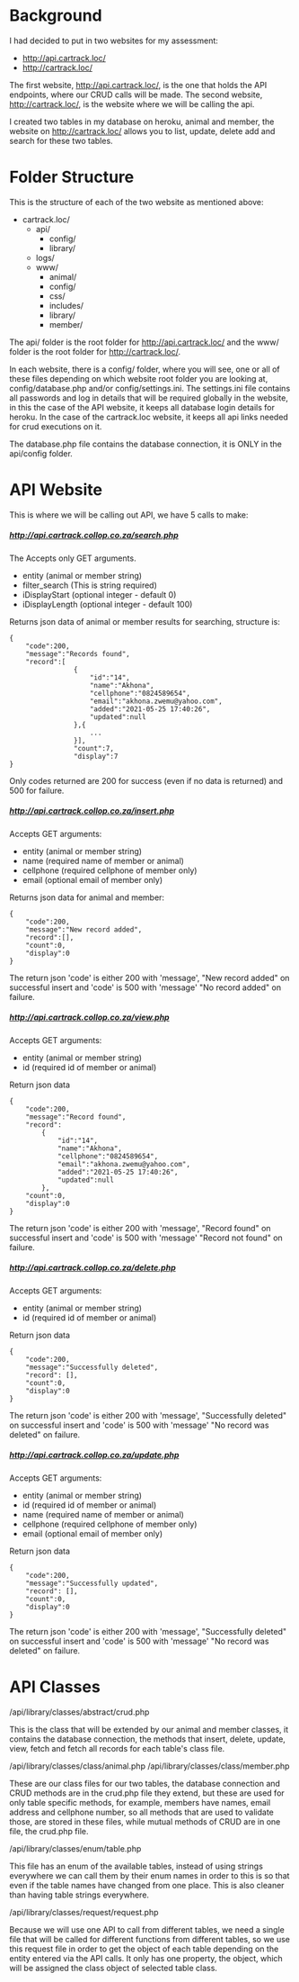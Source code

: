 # Background
I had decided to put in two websites for my assessment:
- http://api.cartrack.loc/
- http://cartrack.loc/

The first website, http://api.cartrack.loc/, is the one that holds the API endpoints, where our CRUD calls will be made. The second website, http://cartrack.loc/, is the website where we will be calling the api.

I created two tables in my database on heroku, animal and member, the website on http://cartrack.loc/ allows you to list, update, delete add and search for these two tables.

# Folder Structure
This is the structure of each of the two website as mentioned above:
* cartrack.loc/
    * api/
        * config/
        * library/
    * logs/
    * www/
        * animal/
        * config/
        * css/
        * includes/
        * library/
        * member/

The api/ folder is the root folder for http://api.cartrack.loc/ and the www/ folder is the root folder for http://cartrack.loc/.

In each website, there is a config/ folder, where you will see, one or all of these files depending on which website root folder you are looking at, config/database.php and/or config/settings.ini.
The settings.ini file contains all passwords and log in details that will be required globally in the website, in this the case of the API website, it keeps all database login details for heroku. In the case of the cartrack.loc website, it keeps all api links needed for crud executions on it.

The database.php file contains the database connection, it is ONLY in the api/config folder.

# API Website
This is where we will be calling out API, we have 5 calls to make:
##### http://api.cartrack.collop.co.za/search.php

The Accepts only GET arguments.
*   entity (animal or member string)
*   filter_search (This is string required)
*   iDisplayStart (optional integer - default 0)
*   iDisplayLength (optional integer - default 100)

Returns json data of animal or member results for searching, structure is:

```
{
    "code":200,
    "message":"Records found",
    "record":[
                {
                    "id":"14",
                    "name":"Akhona",
                    "cellphone":"0824589654",
                    "email":"akhona.zwemu@yahoo.com",
                    "added":"2021-05-25 17:40:26",
                    "updated":null
                },{
                    ...
                }],
                "count":7,
                "display":7
}
```
Only codes returned are 200 for success (even if no data is returned) and 500 for failure.

##### http://api.cartrack.collop.co.za/insert.php
Accepts GET arguments:
*   entity (animal or member string)
*   name (required name of member or animal)
*   cellphone (required cellphone of member only)
*   email (optional email of member only)

Returns json data for animal and member:
```
{
    "code":200,
    "message":"New record added",
    "record":[],
    "count":0,
    "display":0
}
```
The return json 'code' is either 200 with 'message', "New record added" on successful insert and 'code' is 500 with 'message' "No record added" on failure.

##### http://api.cartrack.collop.co.za/view.php
Accepts GET arguments:
*   entity (animal or member string)
*   id (required id of member or animal)

Return json data 
```
{
    "code":200,
    "message":"Record found",
    "record":
        {
            "id":"14",
            "name":"Akhona",
            "cellphone":"0824589654",
            "email":"akhona.zwemu@yahoo.com",
            "added":"2021-05-25 17:40:26",
            "updated":null
        },
    "count":0,
    "display":0
}
```
The return json 'code' is either 200 with 'message', "Record found" on successful insert and 'code' is 500 with 'message' "Record not found" on failure.

##### http://api.cartrack.collop.co.za/delete.php
Accepts GET arguments:
*   entity (animal or member string)
*   id (required id of member or animal)

Return json data 
```
{
    "code":200,
    "message":"Successfully deleted",
    "record": [],
    "count":0,
    "display":0
}
```
The return json 'code' is either 200 with 'message', "Successfully deleted" on successful insert and 'code' is 500 with 'message' "No record was deleted" on failure.

##### http://api.cartrack.collop.co.za/update.php

Accepts GET arguments:
*   entity (animal or member string)
*   id (required id of member or animal)
*   name (required name of member or animal)
*   cellphone (required cellphone of member only)
*   email (optional email of member only)

Return json data 
```
{
    "code":200,
    "message":"Successfully updated",
    "record": [],
    "count":0,
    "display":0
}
```
The return json 'code' is either 200 with 'message', "Successfully deleted" on successful insert and 'code' is 500 with 'message' "No record was deleted" on failure.

# API Classes

/api/library/classes/abstract/crud.php

This is the class that will be extended by our animal and member classes, it contains the database connection, the methods that insert, delete, update, view, fetch and fetch all records for each table's class file.

/api/library/classes/class/animal.php
/api/library/classes/class/member.php

These are our class files for our two tables, the database connection and CRUD methods are in the crud.php file they extend, but these are used for only table specific methods, for example, members have names, email address and cellphone number, so all methods that are used to validate those, are stored in these files, while mutual methods of CRUD are in one file, the crud.php file.

/api/library/classes/enum/table.php

This file has an enum of the available tables, instead of using strings everywhere we can call them by their enum names in order to this is so that even if the table names have changed from one place. This is also cleaner than having table strings everywhere.

/api/library/classes/request/request.php

Because we will use one API to call from different tables, we need a single file that will be called for different functions from different tables, so we use this request file in order to get the object of each table depending on the entity entered via the API calls. It only has one property, the object, which will be assigned the class object of selected table class.

